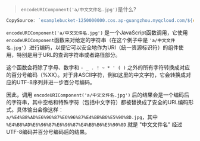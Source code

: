 > `encodeURIComponent('a/中文文件名.jpg')`是什么?

```javascript
CopySource: `examplebucket-1250000000.cos.ap-guangzhou.myqcloud.com/${encodeURIComponent('a/中文文件名.jpg')}`,
```

`encodeURIComponent('a/中文文件名.jpg')` 是一个JavaScript函数调用，它使用`encodeURIComponent`函数来对给定的字符串（在这个例子中是 `'a/中文文件名.jpg'`）进行编码，以便它可以安全地作为URI（统一资源标识符）的组件使用，特别是用于URL的查询字符串或者路径部分。

这个函数会将除了字母、数字和 `- _ . ! ~ * ' ( )` 之外的所有字符转换成对应的百分号编码（%XX）。对于非ASCII字符，例如这里的中文字符，它会转换成对应的UTF-8序列并进一步百分号编码。

因此，调用 `encodeURIComponent('a/中文文件名.jpg')` 后的结果会是一个编码后的字符串，其中空格和特殊字符（包括中文字符）都被替换成了安全的URL编码形式。具体输出会像这样：`a/%E4%B8%AD%E6%96%87%E6%96%87%E4%BB%B6%E5%90%8D.jpg`，其中 `%E4%B8%AD%E6%96%87%E6%96%87%E4%BB%B6%E5%90%8D` 就是 "中文文件名" 经过UTF-8编码并百分号编码后的结果。

